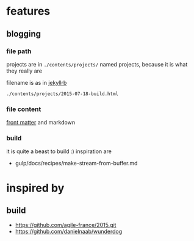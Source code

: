 features
========

blogging
--------

### file path
projects are in `./contents/projects/`
named projects, because it is what they really are

filename is as in [jekyllrb](http://jekyllrb.com/docs/structure/)

    ./contents/projects/2015-07-18-build.html

### file content

[front matter](http://jekyllrb.com/docs/frontmatter/) and markdown

### build
it is quite a beast to build :)
inspiration are

* gulp/docs/recipes/make-stream-from-buffer.md

inspired by
===========

build
-----

* https://github.com/agile-france/2015.git
* https://github.com/danielnaab/wunderdog
